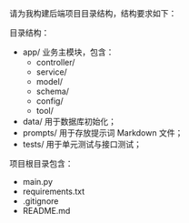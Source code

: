 请为我构建后端项目目录结构，结构要求如下：

目录结构：
- app/ 业务主模块，包含：
  - controller/
  - service/
  - model/
  - schema/
  - config/
  - tool/
- data/ 用于数据库初始化；
- prompts/ 用于存放提示词 Markdown 文件；
- tests/ 用于单元测试与接口测试；

项目根目录包含：
- main.py
- requirements.txt
- .gitignore
- README.md
